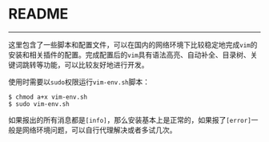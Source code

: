 # README

---

这里包含了一些脚本和配置文件，可以在国内的网络环境下比较稳定地完成`vim`的安装和相关插件的配置。完成配置后的`vim`具有语法高亮、自动补全、目录树、关键词跳转等功能，可以比较友好地进行开发。

使用时需要以`sudo`权限运行`vim-env.sh`脚本：

```shell
$ chmod a+x vim-env.sh
$ sudo vim-env.sh
```

如果报出的所有消息都是`[info]`，那么安装基本上是正常的，如果报了`[error]`一般是网络环境问题，可以自行代理解决或者多试几次。
